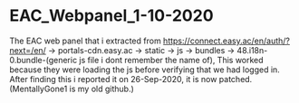 # EAC_Webpanel_1-10-2020
The EAC web panel that i extracted from https://connect.easy.ac/en/auth/?next=/en/ -> portals-cdn.easy.ac -> static -> js -> bundles -> 48.i18n-0.bundle-(generic js file i dont remember the name of), This worked because they were loading the js before verifying that we had logged in. After finding this i reported it on  26-Sep-2020, it is now patched. (MentallyGone1 is my old github.) 
